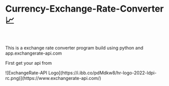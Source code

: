 # Currency-Exchange-Rate-Converter 📈
<br/>
<p>This is a exchange rate converter program build using python and app.exchangerate-api.com</p>
<p>First get your api from</p>
![ExchangeRate-API Logo](https://i.ibb.co/pdMdkw8/hr-logo-2022-ldpi-rc.png)](https://www.exchangerate-api.com/)

